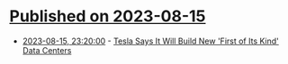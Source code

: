 # [Published on 2023-08-15](index.md)

* [2023-08-15, 23:20:00](https://tech.slashdot.org/story/23/08/15/2025250/tesla-says-it-will-build-new-first-of-its-kind-data-centers?utm_source=rss1.0mainlinkanon&utm_medium=feed) - [Tesla Says It Will Build New 'First of Its Kind' Data Centers](https://tech.slashdot.org/story/23/08/15/2025250/tesla-says-it-will-build-new-first-of-its-kind-data-centers?utm_source=rss1.0mainlinkanon&utm_medium=feed)
